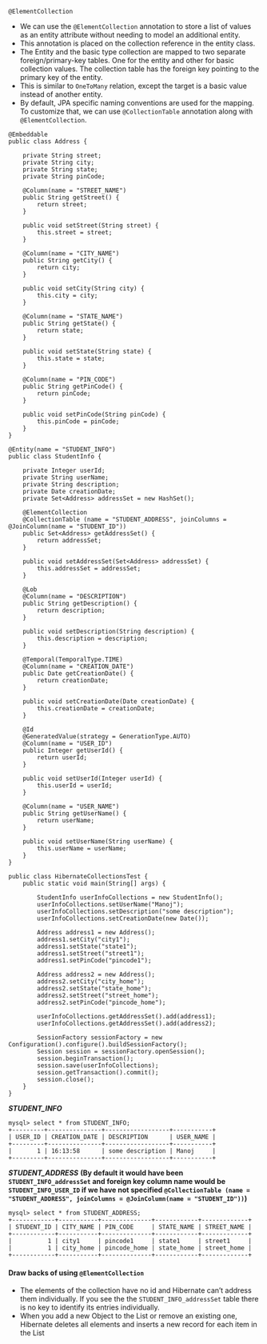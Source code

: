```
@ElementCollection
```
* We can use the `@ElementCollection` annotation to store a list of values as an entity attribute without needing to model an additional entity.
* This annotation is placed on the collection reference in the entity class.
* The Entity and the basic type collection are mapped to two separate foreign/primary-key tables. One for the entity and other for basic collection values. The collection table has the foreign key pointing to the primary key of the entity.
* This is similar to `OneToMany` relation, except the target is a basic value instead of another entity.
* By default, JPA specific naming conventions are used for the mapping. To customize that, we can use `@CollectionTable` annotation along with `@ElementCollection`.

```
@Embeddable
public class Address {

	private String street;
	private String city;
	private String state;
	private String pinCode;

	@Column(name = "STREET_NAME")
	public String getStreet() {
		return street;
	}

	public void setStreet(String street) {
		this.street = street;
	}

	@Column(name = "CITY_NAME")
	public String getCity() {
		return city;
	}

	public void setCity(String city) {
		this.city = city;
	}

	@Column(name = "STATE_NAME")
	public String getState() {
		return state;
	}

	public void setState(String state) {
		this.state = state;
	}

	@Column(name = "PIN_CODE")
	public String getPinCode() {
		return pinCode;
	}

	public void setPinCode(String pinCode) {
		this.pinCode = pinCode;
	}
}
```

```
@Entity(name = "STUDENT_INFO")
public class StudentInfo {

	private Integer userId;
	private String userName;
	private String description;
	private Date creationDate;
	private Set<Address> addressSet = new HashSet();

	@ElementCollection
	@CollectionTable (name = "STUDENT_ADDRESS", joinColumns = @JoinColumn(name = "STUDENT_ID"))
	public Set<Address> getAddressSet() {
		return addressSet;
	}

	public void setAddressSet(Set<Address> addressSet) {
		this.addressSet = addressSet;
	}

	@Lob
	@Column(name = "DESCRIPTION")
	public String getDescription() {
		return description;
	}

	public void setDescription(String description) {
		this.description = description;
	}

	@Temporal(TemporalType.TIME)
	@Column(name = "CREATION_DATE")
	public Date getCreationDate() {
		return creationDate;
	}

	public void setCreationDate(Date creationDate) {
		this.creationDate = creationDate;
	}

	@Id
	@GeneratedValue(strategy = GenerationType.AUTO)
	@Column(name = "USER_ID")
	public Integer getUserId() {
		return userId;
	}

	public void setUserId(Integer userId) {
		this.userId = userId;
	}

	@Column(name = "USER_NAME")
	public String getUserName() {
		return userName;
	}

	public void setUserName(String userName) {
		this.userName = userName;
	}
}
```

```
public class HibernateCollectionsTest {
	public static void main(String[] args) {

		StudentInfo userInfoCollections = new StudentInfo();
		userInfoCollections.setUserName("Manoj");
		userInfoCollections.setDescription("some description");
		userInfoCollections.setCreationDate(new Date());

		Address address1 = new Address();
		address1.setCity("city1");
		address1.setState("state1");
		address1.setStreet("street1");
		address1.setPinCode("pincode1");

		Address address2 = new Address();
		address2.setCity("city_home");
		address2.setState("state_home");
		address2.setStreet("street_home");
		address2.setPinCode("pincode_home");
		
		userInfoCollections.getAddressSet().add(address1);
		userInfoCollections.getAddressSet().add(address2);

		SessionFactory sessionFactory = new Configuration().configure().buildSessionFactory();
		Session session = sessionFactory.openSession();
		session.beginTransaction();
		session.save(userInfoCollections);
		session.getTransaction().commit();
		session.close();
	}
}
```

***STUDENT_INFO***
```
mysql> select * from STUDENT_INFO;
+---------+---------------+------------------+-----------+
| USER_ID | CREATION_DATE | DESCRIPTION      | USER_NAME |
+---------+---------------+------------------+-----------+
|       1 | 16:13:58      | some description | Manoj     |
+---------+---------------+------------------+-----------+
```

***STUDENT_ADDRESS*** **(By default it would have been `STUDENT_INFO_addressSet` and foreign key column name would be `STUDENT_INFO_USER_ID` if we have not specified `@CollectionTable (name = "STUDENT_ADDRESS", joinColumns = @JoinColumn(name = "STUDENT_ID"))`)** 
```
mysql> select * from STUDENT_ADDRESS;
+------------+-----------+--------------+------------+-------------+
| STUDENT_ID | CITY_NAME | PIN_CODE     | STATE_NAME | STREET_NAME |
+------------+-----------+--------------+------------+-------------+
|          1 | city1     | pincode1     | state1     | street1     |
|          1 | city_home | pincode_home | state_home | street_home |
+------------+-----------+--------------+------------+-------------+

```

#### Draw backs of using `@ElementCollection`
* The elements of the collection have no id and Hibernate can’t address them individually. If you see the the `STUDENT_INFO_addressSet` table there is no key to identify its entries individually.
* When you add a new Object to the List or remove an existing one, Hibernate deletes all elements and inserts a new record for each item in the List
